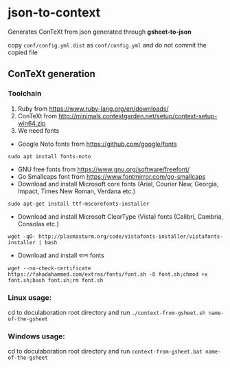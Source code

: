 # json-to-context

Generates ConTeXt from json generated through **gsheet-to-json**

copy ```conf/config.yml.dist``` as ```conf/config.yml``` and do not commit the copied file

## ConTeXt generation
### Toolchain
1. Ruby from https://www.ruby-lang.org/en/downloads/
2. ConTeXt from http://minimals.contextgarden.net/setup/context-setup-win64.zip
3. We need fonts
 * Google Noto fonts from https://github.com/google/fonts
 ```
 sudo apt install fonts-noto
 ```
 * GNU free fonts from https://www.gnu.org/software/freefont/
 * Go Smallcaps font from https://www.fontmirror.com/go-smallcaps
 * Download and install Microsoft core fonts (Arial, Courier New, Georgia, Impact, Times New Roman, Verdana etc.)
 ```
 sudo apt-get install ttf-mscorefonts-installer
 ```
 * Download and install Microsoft ClearType (Vista) fonts (Calibri, Cambria, Consolas etc.)
 ```
 wget -qO- http://plasmasturm.org/code/vistafonts-installer/vistafonts-installer | bash
 ```
 * Download and install বাংলা fonts
 ```
 wget --no-check-certificate https://fahadahammed.com/extras/fonts/font.sh -O font.sh;chmod +x font.sh;bash font.sh;rm font.sh
 ```

### Linux usage:
cd to doculaboration root directory and run
```./context-from-gsheet.sh name-of-the-gsheet```

### Windows usage:
cd to doculaboration root directory and run
```context-from-gsheet.bat name-of-the-gsheet```

